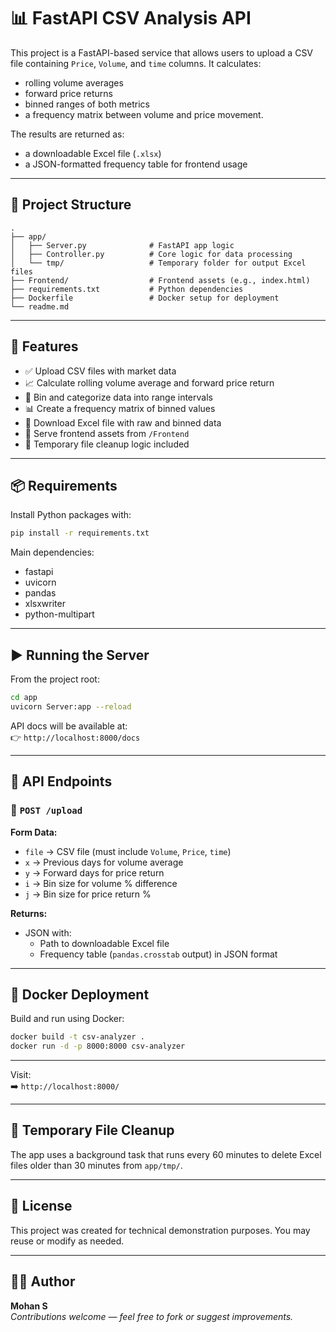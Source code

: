 # 📊 FastAPI CSV Analysis API

This project is a FastAPI-based service that allows users to upload a CSV file containing `Price`, `Volume`, and `time` columns. It calculates:
- rolling volume averages
- forward price returns
- binned ranges of both metrics
- a frequency matrix between volume and price movement.

The results are returned as:
- a downloadable Excel file (`.xlsx`)
- a JSON-formatted frequency table for frontend usage

---

## 📁 Project Structure

```
.
├── app/
│   ├── Server.py              # FastAPI app logic
│   ├── Controller.py          # Core logic for data processing
│   └── tmp/                   # Temporary folder for output Excel files
├── Frontend/                  # Frontend assets (e.g., index.html)
├── requirements.txt           # Python dependencies
├── Dockerfile                 # Docker setup for deployment
└── readme.md
```

---

## 🚀 Features

- ✅ Upload CSV files with market data
- 📈 Calculate rolling volume average and forward price return
- 🧮 Bin and categorize data into range intervals
- 📊 Create a frequency matrix of binned values
- 🧾 Download Excel file with raw and binned data
- 🔄 Serve frontend assets from `/Frontend`
- 🧹 Temporary file cleanup logic included

---

## 📦 Requirements

Install Python packages with:

```bash
pip install -r requirements.txt
```

Main dependencies:

- fastapi
- uvicorn
- pandas
- xlsxwriter
- python-multipart

---

## ▶️ Running the Server

From the project root:

```bash
cd app
uvicorn Server:app --reload
```

API docs will be available at:  
👉 `http://localhost:8000/docs`

---

## 🧪 API Endpoints

### 🔹 `POST /upload`

**Form Data:**
- `file` → CSV file (must include `Volume`, `Price`, `time`)
- `x` → Previous days for volume average
- `y` → Forward days for price return
- `i` → Bin size for volume % difference
- `j` → Bin size for price return %

**Returns:**
- JSON with:
  - Path to downloadable Excel file
  - Frequency table (`pandas.crosstab` output) in JSON format

---

## 🐳 Docker Deployment

Build and run using Docker:

```bash
docker build -t csv-analyzer .
docker run -d -p 8000:8000 csv-analyzer
```
---

Visit:  
➡️ `http://localhost:8000/`

---
## 🧹 Temporary File Cleanup

The app uses a background task that runs every 60 minutes to delete Excel files older than 30 minutes from `app/tmp/`.

---

## 📄 License

This project was created for technical demonstration purposes. You may reuse or modify as needed.

---

## 🙋‍♂️ Author

**Mohan S**  
_Contributions welcome — feel free to fork or suggest improvements._